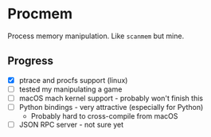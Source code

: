 # Procmem

Process memory manipulation. Like `scanmem` but mine.

## Progress

- [x] ptrace and procfs support (linux)
- [ ] tested my manipulating a game
- [ ] macOS mach kernel support - probably won't finish this
- [ ] Python bindings - very attractive (especially for Python)
	- Probably hard to cross-compile from macOS
- [ ] JSON RPC server - not sure yet
